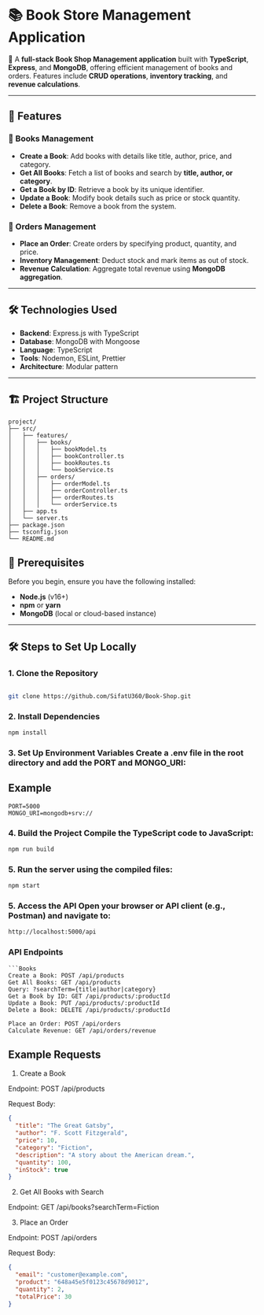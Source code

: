 # 📚 **Book Store Management Application**

🚀 A **full-stack Book Shop Management application** built with **TypeScript**, **Express**, and **MongoDB**, offering efficient management of books and orders. Features include **CRUD operations**, **inventory tracking**, and **revenue calculations**.

---

## 📝 **Features**

### 📖 Books Management
- **Create a Book**: Add books with details like title, author, price, and category.
- **Get All Books**: Fetch a list of books and search by **title, author, or category**.
- **Get a Book by ID**: Retrieve a book by its unique identifier.
- **Update a Book**: Modify book details such as price or stock quantity.
- **Delete a Book**: Remove a book from the system.

### 🛒 Orders Management
- **Place an Order**: Create orders by specifying product, quantity, and price.
- **Inventory Management**: Deduct stock and mark items as out of stock.
- **Revenue Calculation**: Aggregate total revenue using **MongoDB aggregation**.

---

## 🛠️ **Technologies Used**
- **Backend**: Express.js with TypeScript
- **Database**: MongoDB with Mongoose
- **Language**: TypeScript
- **Tools**: Nodemon, ESLint, Prettier
- **Architecture**: Modular pattern

---

## 🏗️ **Project Structure**
```plaintext
project/
├── src/
│   ├── features/
│   │   ├── books/
│   │   │   ├── bookModel.ts
│   │   │   ├── bookController.ts
│   │   │   ├── bookRoutes.ts
│   │   │   └── bookService.ts
│   │   ├── orders/
│   │   │   ├── orderModel.ts
│   │   │   ├── orderController.ts
│   │   │   ├── orderRoutes.ts
│   │   │   └── orderService.ts
│   ├── app.ts
│   └── server.ts
├── package.json
├── tsconfig.json
└── README.md
```


## 🚀 **Prerequisites**

Before you begin, ensure you have the following installed:

- **Node.js** (v16+)
- **npm** or **yarn**
- **MongoDB** (local or cloud-based instance)

---

## 🛠️ **Steps to Set Up Locally**

### 1. Clone the Repository
```bash

git clone https://github.com/SifatU360/Book-Shop.git

```
### 2. Install Dependencies
```bash
npm install

```
### 3. Set Up Environment Variables Create a .env file in the root directory and add the PORT and MONGO_URI:
## Example
```env
PORT=5000
MONGO_URI=mongodb+srv://
```
### 4. Build the Project Compile the TypeScript code to JavaScript:

```bash
npm run build

```
### 5. Run the server using the compiled files:

```bash
npm start

```
### 5. Access the API Open your browser or API client (e.g., Postman) and navigate to:

```bash
http://localhost:5000/api

```
### API Endpoints
```
```Books
Create a Book: POST /api/products
Get All Books: GET /api/products
Query: ?searchTerm={title|author|category}
Get a Book by ID: GET /api/products/:productId
Update a Book: PUT /api/products/:productId
Delete a Book: DELETE /api/products/:productId
```
```Orders
Place an Order: POST /api/orders
Calculate Revenue: GET /api/orders/revenue

```
## Example Requests

1. Create a Book

Endpoint: POST  /api/products

Request Body:
```json
{
  "title": "The Great Gatsby",
  "author": "F. Scott Fitzgerald",
  "price": 10,
  "category": "Fiction",
  "description": "A story about the American dream.",
  "quantity": 100,
  "inStock": true
}
```
2. Get All Books with Search

Endpoint: GET /api/books?searchTerm=Fiction


3. Place an Order

Endpoint: POST /api/orders

Request Body:

```json
{
  "email": "customer@example.com",
  "product": "648a45e5f0123c45678d9012",
  "quantity": 2,
  "totalPrice": 30
}
```